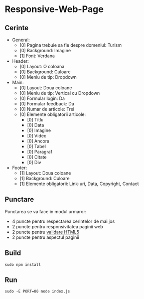 # Responsive-Web-Page

## Cerinte
  - General:
    - [0] Pagina trebuie sa fie despre domeniul: Turism
    - [0] Background: Imagine
    - [1] Font: Verdana
  - Header:
    - [0] Layout: O coloana
    - [0] Background: Culoare
    - [0] Meniu de tip: Dropdown
  - Main:
    - [0] Layout: Doua coloane
    - [0] Meniu de tip: Vertical cu Dropdown
    - [0] Formular login: Da
    - [0] Formular feedback: Da
    - [0] Numar de articole: Trei
    - [0] Elemente obligatorii articole:
      - [0] Titlu
      - [0] Data
      - [0] Imagine
      - [0] Video
      - [0] Ancora
      - [0] Tabel
      - [0] Paragraf
      - [0] Citate
      - [0] Div
  - Footer:
    - [1] Layout: Doua coloane
    - [1] Background: Culoare
    - [1] Elemente obligatorii: Link-uri, Data, Copyright, Contact

## Punctare
Punctarea se va face in modul urmaror:
  - 4 puncte pentru respectarea cerintelor de mai jos
  - 2 puncte pentru responsivitatea paginii web
  - 2 puncte pentru [validare HTML5](https://validator.w3.org/)
  - 2 puncte pentru aspectul paginii

## Build

```
sudo npm install
```

## Run

```
sudo -E PORT=80 node index.js
```
